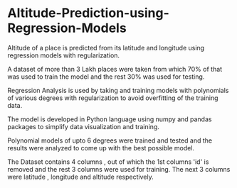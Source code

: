 # Altitude-Prediction-using-Regression-Models
Altitude of a place is predicted from its latitude and longitude using regression models with regularization.

A dataset of more than 3 Lakh places were taken from which 70% of that was used to train the model and the rest 30% was used for testing.

Regression Analysis is used by taking and training models with polynomials of various degrees with regularization to avoid overfitting of the training data.

The model is developed in Python language using numpy and pandas packages to simplify data visualization and training.

Polynomial models of upto 6 degrees were trained and tested and the results were analyzed to come up with the best possible model.

The Dataset contains 4 columns , out of which the 1st columns 'id' is removed and the rest 3 columns were used for training.
The next 3 columns were latitude , longitude and altitude respectively.
